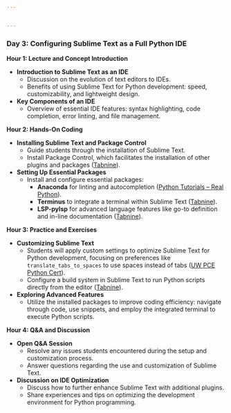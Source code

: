 ```yaml
---


---
```


<h3 id="day-3-configuring-sublime-text-as-a-full-python-ide">Day 3: Configuring Sublime Text as a Full Python IDE</h3>
<p><strong>Hour 1: Lecture and Concept Introduction</strong></p>
<ul>
<li><strong>Introduction to Sublime Text as an IDE</strong>
<ul>
<li>Discussion on the evolution of text editors to IDEs.</li>
<li>Benefits of using Sublime Text for Python development: speed, customizability, and lightweight design.</li>
</ul>
</li>
<li><strong>Key Components of an IDE</strong>
<ul>
<li>Overview of essential IDE features: syntax highlighting, code completion, error linting, and file management.</li>
</ul>
</li>
</ul>
<p><strong>Hour 2: Hands-On Coding</strong></p>
<ul>
<li><strong>Installing Sublime Text and Package Control</strong>
<ul>
<li>Guide students through the installation of Sublime Text.</li>
<li>Install Package Control, which facilitates the installation of other plugins and packages​ (<a href="https://www.tabnine.com/blog/how-to-configure-sublime-text-4-for-python-development/">Tabnine</a>)​.</li>
</ul>
</li>
<li><strong>Setting Up Essential Packages</strong>
<ul>
<li>Install and configure essential packages:
<ul>
<li><strong>Anaconda</strong> for linting and autocompletion​ (<a href="https://realpython.com/setting-up-sublime-text-3-for-full-stack-python-development/">Python Tutorials – Real Python</a>)​.</li>
<li><strong>Terminus</strong> to integrate a terminal within Sublime Text​ (<a href="https://www.tabnine.com/blog/how-to-configure-sublime-text-4-for-python-development/">Tabnine</a>)​.</li>
<li><strong>LSP-pylsp</strong> for advanced language features like go-to definition and in-line documentation​ (<a href="https://www.tabnine.com/blog/how-to-configure-sublime-text-4-for-python-development/">Tabnine</a>)​.</li>
</ul>
</li>
</ul>
</li>
</ul>
<p><strong>Hour 3: Practice and Exercises</strong></p>
<ul>
<li><strong>Customizing Sublime Text</strong>
<ul>
<li>Students will apply custom settings to optimize Sublime Text for Python development, focusing on preferences like <code>translate_tabs_to_spaces</code> to use spaces instead of tabs​ (<a href="https://uwpce-pythoncert.github.io/PythonCertDevel/supplemental/dev_environment/sublime_as_ide.html">UW PCE Python Cert</a>)​.</li>
<li>Configure a build system in Sublime Text to run Python scripts directly from the editor​ (<a href="https://www.tabnine.com/blog/how-to-configure-sublime-text-4-for-python-development/">Tabnine</a>)​.</li>
</ul>
</li>
<li><strong>Exploring Advanced Features</strong>
<ul>
<li>Utilize the installed packages to improve coding efficiency: navigate through code, use snippets, and employ the integrated terminal to execute Python scripts.</li>
</ul>
</li>
</ul>
<p><strong>Hour 4: Q&amp;A and Discussion</strong></p>
<ul>
<li><strong>Open Q&amp;A Session</strong>
<ul>
<li>Resolve any issues students encountered during the setup and customization process.</li>
<li>Answer questions regarding the use and customization of Sublime Text.</li>
</ul>
</li>
<li><strong>Discussion on IDE Optimization</strong>
<ul>
<li>Discuss how to further enhance Sublime Text with additional plugins.</li>
<li>Share experiences and tips on optimizing the development environment for Python programming.</li>
</ul>
</li>
</ul>

